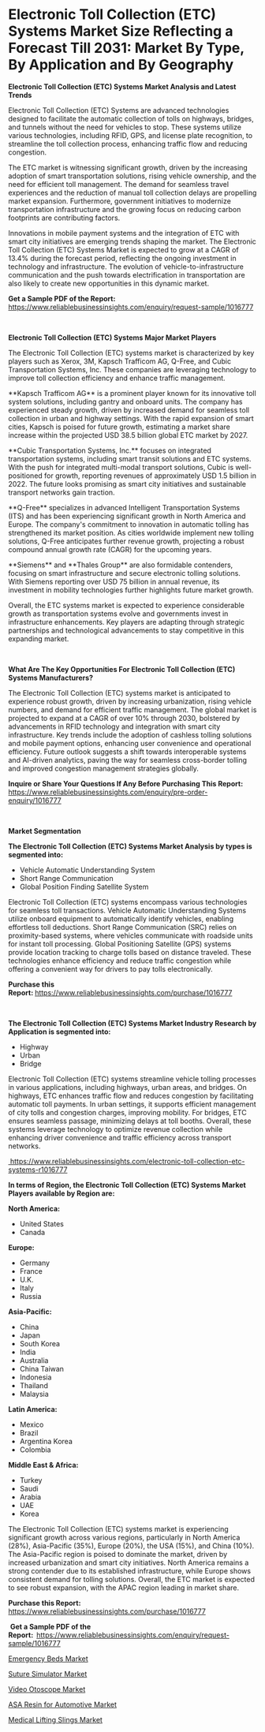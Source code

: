 <p><h1>Electronic Toll Collection (ETC) Systems Market Size Reflecting a Forecast Till 2031: Market By Type, By Application and By Geography</h1></p><p><strong>Electronic Toll Collection (ETC) Systems Market Analysis and Latest Trends</strong></p>
<p><p>Electronic Toll Collection (ETC) Systems are advanced technologies designed to facilitate the automatic collection of tolls on highways, bridges, and tunnels without the need for vehicles to stop. These systems utilize various technologies, including RFID, GPS, and license plate recognition, to streamline the toll collection process, enhancing traffic flow and reducing congestion. </p><p>The ETC market is witnessing significant growth, driven by the increasing adoption of smart transportation solutions, rising vehicle ownership, and the need for efficient toll management. The demand for seamless travel experiences and the reduction of manual toll collection delays are propelling market expansion. Furthermore, government initiatives to modernize transportation infrastructure and the growing focus on reducing carbon footprints are contributing factors.</p><p>Innovations in mobile payment systems and the integration of ETC with smart city initiatives are emerging trends shaping the market. The Electronic Toll Collection (ETC) Systems Market is expected to grow at a CAGR of 13.4% during the forecast period, reflecting the ongoing investment in technology and infrastructure. The evolution of vehicle-to-infrastructure communication and the push towards electrification in transportation are also likely to create new opportunities in this dynamic market.</p></p>
<p><strong>Get a Sample PDF of the Report:&nbsp;</strong> <a href="https://www.reliablebusinessinsights.com/enquiry/request-sample/1016777?utm_campaign=1113&utm_medium=2&utm_source=Github&utm_content=ia&utm_term=05112024&utm_id=electronic-toll-collection-etc-systems">https://www.reliablebusinessinsights.com/enquiry/request-sample/1016777</a></p>
<p>&nbsp;</p>
<p><strong>Electronic Toll Collection (ETC) Systems Major Market Players</strong></p>
<p><p>The Electronic Toll Collection (ETC) systems market is characterized by key players such as Xerox, 3M, Kapsch Trafficom AG, Q-Free, and Cubic Transportation Systems, Inc. These companies are leveraging technology to improve toll collection efficiency and enhance traffic management.</p><p>**Kapsch Trafficom AG** is a prominent player known for its innovative toll system solutions, including gantry and onboard units. The company has experienced steady growth, driven by increased demand for seamless toll collection in urban and highway settings. With the rapid expansion of smart cities, Kapsch is poised for future growth, estimating a market share increase within the projected USD 38.5 billion global ETC market by 2027.</p><p>**Cubic Transportation Systems, Inc.** focuses on integrated transportation systems, including smart transit solutions and ETC systems. With the push for integrated multi-modal transport solutions, Cubic is well-positioned for growth, reporting revenues of approximately USD 1.5 billion in 2022. The future looks promising as smart city initiatives and sustainable transport networks gain traction.</p><p>**Q-Free** specializes in advanced Intelligent Transportation Systems (ITS) and has been experiencing significant growth in North America and Europe. The company's commitment to innovation in automatic tolling has strengthened its market position. As cities worldwide implement new tolling solutions, Q-Free anticipates further revenue growth, projecting a robust compound annual growth rate (CAGR) for the upcoming years.</p><p>**Siemens** and **Thales Group** are also formidable contenders, focusing on smart infrastructure and secure electronic tolling solutions. With Siemens reporting over USD 75 billion in annual revenue, its investment in mobility technologies further highlights future market growth.</p><p>Overall, the ETC systems market is expected to experience considerable growth as transportation systems evolve and governments invest in infrastructure enhancements. Key players are adapting through strategic partnerships and technological advancements to stay competitive in this expanding market.</p></p>
<p>&nbsp;</p>
<p><strong>What Are The Key Opportunities For Electronic Toll Collection (ETC) Systems Manufacturers?</strong></p>
<p><p>The Electronic Toll Collection (ETC) systems market is anticipated to experience robust growth, driven by increasing urbanization, rising vehicle numbers, and demand for efficient traffic management. The global market is projected to expand at a CAGR of over 10% through 2030, bolstered by advancements in RFID technology and integration with smart city infrastructure. Key trends include the adoption of cashless tolling solutions and mobile payment options, enhancing user convenience and operational efficiency. Future outlook suggests a shift towards interoperable systems and AI-driven analytics, paving the way for seamless cross-border tolling and improved congestion management strategies globally.</p></p>
<p><strong>Inquire or Share Your Questions If Any Before Purchasing This Report:</strong> <a href="https://www.reliablebusinessinsights.com/enquiry/pre-order-enquiry/1016777?utm_campaign=1113&utm_medium=2&utm_source=Github&utm_content=ia&utm_term=05112024&utm_id=electronic-toll-collection-etc-systems">https://www.reliablebusinessinsights.com/enquiry/pre-order-enquiry/1016777</a></p>
<p>&nbsp;</p>
<p><strong>Market Segmentation</strong></p>
<p><strong>The Electronic Toll Collection (ETC) Systems Market Analysis by types is segmented into:</strong></p>
<p><ul><li>Vehicle Automatic Understanding System</li><li>Short Range Communication</li><li>Global Position Finding Satellite System</li></ul></p>
<p><p>Electronic Toll Collection (ETC) systems encompass various technologies for seamless toll transactions. Vehicle Automatic Understanding Systems utilize onboard equipment to automatically identify vehicles, enabling effortless toll deductions. Short Range Communication (SRC) relies on proximity-based systems, where vehicles communicate with roadside units for instant toll processing. Global Positioning Satellite (GPS) systems provide location tracking to charge tolls based on distance traveled. These technologies enhance efficiency and reduce traffic congestion while offering a convenient way for drivers to pay tolls electronically.</p></p>
<p><strong>Purchase this Report:&nbsp;</strong><a href="https://www.reliablebusinessinsights.com/purchase/1016777?utm_campaign=1113&utm_medium=2&utm_source=Github&utm_content=ia&utm_term=05112024&utm_id=electronic-toll-collection-etc-systems">https://www.reliablebusinessinsights.com/purchase/1016777</a></p>
<p>&nbsp;</p>
<p><strong>The Electronic Toll Collection (ETC) Systems Market Industry Research by Application is segmented into:</strong></p>
<p><ul><li>Highway</li><li>Urban</li><li>Bridge</li></ul></p>
<p><p>Electronic Toll Collection (ETC) systems streamline vehicle tolling processes in various applications, including highways, urban areas, and bridges. On highways, ETC enhances traffic flow and reduces congestion by facilitating automatic toll payments. In urban settings, it supports efficient management of city tolls and congestion charges, improving mobility. For bridges, ETC ensures seamless passage, minimizing delays at toll booths. Overall, these systems leverage technology to optimize revenue collection while enhancing driver convenience and traffic efficiency across transport networks.</p></p>
<p><a href="https://www.reliablebusinessinsights.com/electronic-toll-collection-etc-systems-r1016777?utm_campaign=1113&utm_medium=2&utm_source=Github&utm_content=ia&utm_term=05112024&utm_id=electronic-toll-collection-etc-systems">&nbsp;https://www.reliablebusinessinsights.com/electronic-toll-collection-etc-systems-r1016777</a></p>
<p><strong>In terms of Region, the Electronic Toll Collection (ETC) Systems Market Players available by Region are:</strong></p>
<p>
    <p> <strong> North America: </strong>
        <ul>
            <li>United States</li>
            <li>Canada</li>
        </ul>
        </p> 
    <p> <strong> Europe: </strong>
        <ul>
            <li>Germany</li>
            <li>France</li>
            <li>U.K.</li>
            <li>Italy</li>
            <li>Russia</li>
        </ul>
        </p> 
    <p> <strong> Asia-Pacific: </strong>
        <ul>
            <li>China</li>
            <li>Japan</li>
            <li>South Korea</li>
            <li>India</li>
            <li>Australia</li>
            <li>China Taiwan</li>
            <li>Indonesia</li>
            <li>Thailand</li>
            <li>Malaysia</li>
        </ul>
        </p> 
    <p> <strong> Latin America: </strong>
        <ul>
            <li>Mexico</li>
            <li>Brazil</li>
            <li>Argentina Korea</li>
            <li>Colombia</li>
        </ul>
        </p> 
    <p> <strong> Middle East & Africa: </strong>
        <ul>
            <li>Turkey</li>
            <li>Saudi</li>
            <li>Arabia</li>
            <li>UAE</li>
            <li>Korea</li>
        </ul>
    </p>
    </p>
<p><p>The Electronic Toll Collection (ETC) systems market is experiencing significant growth across various regions, particularly in North America (28%), Asia-Pacific (35%), Europe (20%), the USA (15%), and China (10%). The Asia-Pacific region is poised to dominate the market, driven by increased urbanization and smart city initiatives. North America remains a strong contender due to its established infrastructure, while Europe shows consistent demand for tolling solutions. Overall, the ETC market is expected to see robust expansion, with the APAC region leading in market share.</p></p>
<p><strong>Purchase this Report: </strong><a href="https://www.reliablebusinessinsights.com/purchase/1016777?utm_campaign=1113&utm_medium=2&utm_source=Github&utm_content=ia&utm_term=05112024&utm_id=electronic-toll-collection-etc-systems">https://www.reliablebusinessinsights.com/purchase/1016777</a></p>
<p>&nbsp;<strong>Get a Sample PDF of the Report:&nbsp;&nbsp;</strong><a href="https://www.reliablebusinessinsights.com/enquiry/request-sample/1016777?utm_campaign=1113&utm_medium=2&utm_source=Github&utm_content=ia&utm_term=05112024&utm_id=electronic-toll-collection-etc-systems">https://www.reliablebusinessinsights.com/enquiry/request-sample/1016777</a></p>
<p><strong></strong></p>
<p><p><a href="https://issuu.com/reportprime-2/docs/emergency-beds-market-size-2030.ppt_3b12f51d16168e?utm_campaign=1113&utm_medium=2&utm_source=Github&utm_content=ia&utm_term=05112024&utm_id=electronic-toll-collection-etc-systems">Emergency Beds Market</a></p><p><a href="https://issuu.com/reportprime-2/docs/suture-simulator-market-size-2030.p_36b7646e8aa446?utm_campaign=1113&utm_medium=2&utm_source=Github&utm_content=ia&utm_term=05112024&utm_id=electronic-toll-collection-etc-systems">Suture Simulator Market</a></p><p><a href="https://issuu.com/reportprime-2/docs/video-otoscope-market-size-2030.ppt_796c61e4c639a1?utm_campaign=1113&utm_medium=2&utm_source=Github&utm_content=ia&utm_term=05112024&utm_id=electronic-toll-collection-etc-systems">Video Otoscope Market</a></p><p><a href="https://github.com/tewellnudorennk/Market-Research-Report-List-1/blob/main/asa-resin-for-automotive-market.md?utm_campaign=1113&utm_medium=2&utm_source=Github&utm_content=ia&utm_term=05112024&utm_id=electronic-toll-collection-etc-systems">ASA Resin for Automotive Market</a></p><p><a href="https://github.com/keitelmoprotinu/Market-Research-Report-List-1/blob/main/medical-lifting-slings-market.md?utm_campaign=1113&utm_medium=2&utm_source=Github&utm_content=ia&utm_term=05112024&utm_id=electronic-toll-collection-etc-systems">Medical Lifting Slings Market</a></p></p>